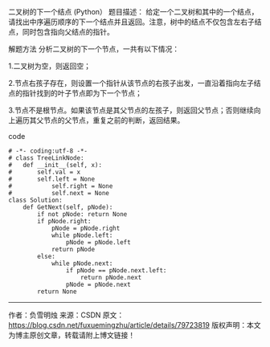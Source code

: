 二叉树的下一个结点 (Python）
题目描述：
给定一个二叉树和其中的一个结点，请找出中序遍历顺序的下一个结点并且返回。注意，树中的结点不仅包含左右子结点，同时包含指向父结点的指针。

解题方法
分析二叉树的下一个节点，一共有以下情况：

1.二叉树为空，则返回空；

2.节点右孩子存在，则设置一个指针从该节点的右孩子出发，一直沿着指向左子结点的指针找到的叶子节点即为下一个节点；

3.节点不是根节点。如果该节点是其父节点的左孩子，则返回父节点；否则继续向上遍历其父节点的父节点，重复之前的判断，返回结果。

code

	# -*- coding:utf-8 -*-
	# class TreeLinkNode:
	# 	def __init__(self, x):
	# 		self.val = x
	# 		self.left = None
	#			self.right = None
	#			self.next = None
	class Solution:
		def GetNext(self, pNode):
			if not pNode: return None
			if pNode.right:
				pNode = pNode.right
				while pNode.left:
					pNode = pNode.left
				return pNode
			else:
				while pNode.next:
					if pNode == pNode.next.left:
						return pNode.next
					pNode = pNode.next
			return None

--------------------- 
作者：负雪明烛 
来源：CSDN 
原文：https://blog.csdn.net/fuxuemingzhu/article/details/79723819 
版权声明：本文为博主原创文章，转载请附上博文链接！
